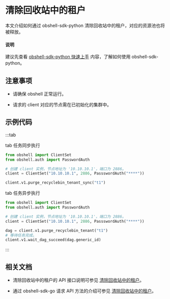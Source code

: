 # 清除回收站中的租户

本文介绍如何通过 obshell-sdk-python 清除回收站中的租户，对应的资源池也将被释放。

<main id="notice" type='explain'>
  <h4>说明</h4>
  <p>建议先查看 <a href='../100.quickstart-of-python.md'>obshell-sdk-python 快速上手</a> 内容，了解如何使用 obshell-sdk-python。</p>
</main>

## 注意事项

* 请确保 obshell 正常运行。

* 请求的 client 对应的节点需在已初始化的集群中。

## 示例代码

:::tab

tab 任务同步执行

```python
from obshell import ClientSet
from obshell.auth import PasswordAuth

# 创建 client 实例，节点地址为 '10.10.10.1'，端口为 2886。
client = ClientSet("10.10.10.1", 2886, PassswordAuth("****"))

client.v1.purge_recyclebin_tenant_sync("t1")
```

tab 任务异步执行

```python
from obshell import ClientSet
from obshell.auth import PasswordAuth

# 创建 client 实例，节点地址为 '10.10.10.1'，端口为 2886。
client = ClientSet("10.10.10.1", 2886, PassswordAuth("****"))

dag = client.v1.purge_recyclebin_tenant("t1")
# 等待任务完成。
client.v1.wait_dag_succeed(dag.generic_id)
```

:::

## 相关文档

* 清除回收站中的租户的 API 接口说明可参见 [清除回收站中的租户](../../../400.obshell-api-reference/800.recycle-bin-management/300.clear-tenants-from-the-recycle-bin.md)。

* 通过 obshell-sdk-go 请求 API 方法的介绍可参见 [清除回收站中的租户](../../200.go/800.recycle-bin-management/300.clear-tenants-from-the-recycle-bin-of-go.md)。
